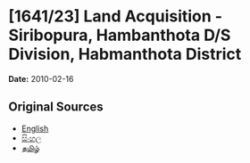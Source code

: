 # [1641/23] Land Acquisition - Siribopura, Hambanthota D/S Division, Habmanthota District

**Date:** 2010-02-16

## Original Sources

- [English](https://documents.gov.lk/view/extra-gazettes/2010/2/1641-23_E.pdf)
- [සිංහල](https://documents.gov.lk/view/extra-gazettes/2010/2/1641-23_S.pdf)
- [தமிழ்](https://documents.gov.lk/view/extra-gazettes/2010/2/1641-23_T.pdf)
